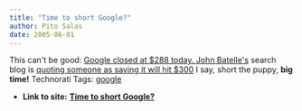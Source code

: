```yaml
---
title: "Time to short Google?"
author: Pito Salas
date: 2005-06-01
---
```


This can't be good: [Google closed at $288 today.
](<http://finance.yahoo.com/q?d=t&s=GOOG>) [John
Batelle's](<http://journalism.berkeley.edu/faculty/battelle/>) search blog is
[quoting someone as saying it will hit
$300](<http://battellemedia.com/archives/001583.php>) I say, short the puppy,
**big time!** Technorati Tags: [google](<http://technorati.com/tag/google>)


* **Link to site:** **[Time to short Google?](None)**
